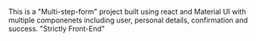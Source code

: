 This is a "Multi-step-form" project built using react and Material UI with multiple componenets including user, personal details, confirmation and success. "Strictly Front-End"
